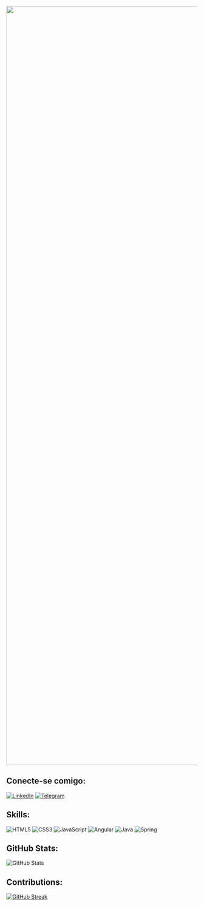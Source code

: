 <p float="left">
 <img src="https://pbs.twimg.com/media/F4PptRgXoAAPwGs?format=jpg&name=large" width="2000" height="" />
</p>

## Conecte-se comigo:

[![LinkedIn](https://img.shields.io/badge/LinkedIn-000?style=for-the-badge&logo=linkedin&logoColor=009CFF)](https://www.linkedin.com/in/weslley-moren-a6757922b/)
[![Telegram](https://img.shields.io/badge/Telegram-000?style=for-the-badge&logo=Telegram&logoColor=009CFF)](https://t.me/+5521972755226)

## Skills:

![HTML5](https://img.shields.io/badge/HTML5-000?style=for-the-badge&logo=html5&logoColor=009CFF)
![CSS3](https://img.shields.io/badge/CSS3-000?style=for-the-badge&logo=css3&logoColor=009CFF)
![JavaScript](https://img.shields.io/badge/JavaScript-000?style=for-the-badge&logo=javascript&logoColor=009CFF)
![Angular](https://img.shields.io/badge/Angular-000?style=for-the-badge&logo=angular&logoColor=009CFF)
![Java](https://img.shields.io/badge/Java-000?style=for-the-badge&logo=oracle&logoColor=009CFF)
![Spring](https://img.shields.io/badge/Spring-000?style=for-the-badge&logo=Spring&logoColor=009CFF)

## GitHub Stats:

![GitHub Stats](https://github-readme-stats.vercel.app/api?username=weslleymoren&theme=transparent&bg_color=000&border_color=009CFF&logoColor=009CFF&show_icons=true&icon_color=009CFF&title_color=&logoColor=009CFF&text_color=FFF)

## Contributions:
[![GitHub Streak](https://streak-stats.demolab.com/?user=SEUUSERNAME&theme=github-dark-blue&background=000&border=009CFF&dates=FFF)](https://git.io/streak-stats)
